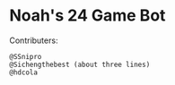 # Noah's 24 Game Bot

Contributers:

    @SSnipro 
    @Sichengthebest (about three lines) 
    @hdcola

